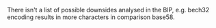 There isn't a list of possible downsides analysed in the BIP, e.g. bech32 encoding results in more characters in comparison base58.